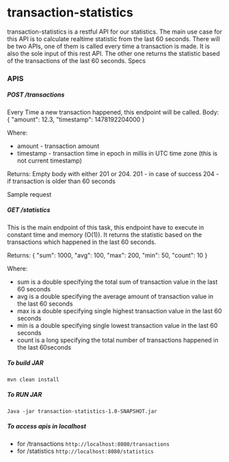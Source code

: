 # transaction-statistics

transaction-statistics is a restful API for our statistics. The main use case for this API is to
calculate realtime statistic from the last 60 seconds. There will be two APIs, one of them is
called every time a transaction is made. It is also the sole input of this rest API. The other one
returns the statistic based of the transactions of the last 60 seconds.
Specs

### APIS

##### POST /transactions

Every Time a new transaction happened, this endpoint will be called.
Body:
{
"amount": 12.3,
"timestamp": 1478192204000
}

Where:
+ amount - transaction amount
+ timestamp - transaction time in epoch in millis in UTC time zone (this is not current timestamp)

Returns: Empty body with either 201 or 204.
201 - in case of success
204 - if transaction is older than 60 seconds

Sample request 




##### GET /statistics

This is the main endpoint of this task, this endpoint have to execute in constant time and
memory (O(1)). It returns the statistic based on the transactions which happened in the last 60
seconds.

Returns:
{
"sum": 1000,
"avg": 100,
"max": 200,
"min": 50,
"count": 10
}

Where:
  + sum is a double specifying the total sum of transaction value in the last 60 seconds
  + avg is a double specifying the average amount of transaction value in the last 60 seconds
  + max is a double specifying single highest transaction value in the last 60 seconds
  + min is a double specifying single lowest transaction value in the last 60 seconds
  + count is a long specifying the total number of transactions happened in the last 60seconds
  
  
##### To build JAR
`mvn clean install`

##### To RUN JAR
`Java -jar transaction-statistics-1.0-SNAPSHOT.jar`

##### To access apis in localhost
+ for /transactions `http://localhost:8080/transactions`
+ for /statistics `http://localhost:8080/statistics`






